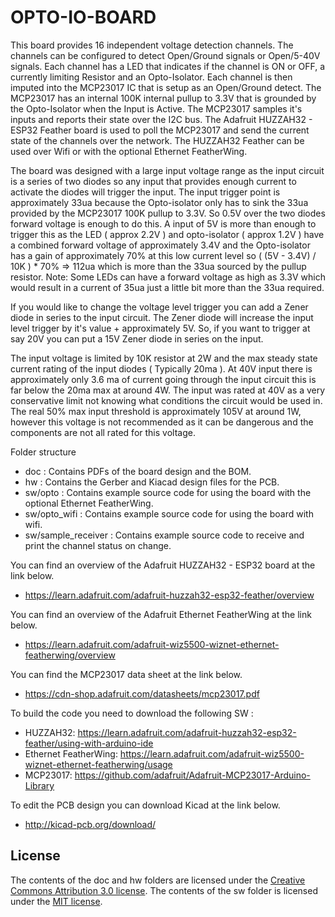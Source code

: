 # OPTO-IO-BOARD

This board provides 16 independent voltage detection channels.  The channels can be configured to detect Open/Ground signals or Open/5-40V signals.  Each channel has a LED that indicates if the channel is ON or OFF, a currently limiting Resistor and an Opto-Isolator.  Each channel is then imputed into the MCP23017 IC that is setup as an Open/Ground detect.  The MCP23017 has an internal 100K internal pullup to 3.3V that is grounded by the Opto-Isolator when the Input is Active.  The MCP23017 samples it's inputs and reports their state over the I2C bus.  The Adafruit HUZZAH32 - ESP32 Feather board is used to poll the MCP23017 and send the current state of the channels over the network.  The HUZZAH32 Feather can be used over Wifi or with the optional Ethernet FeatherWing.

The board was designed with a large input voltage range as the input circuit is a series of two diodes so any input that provides enough current to activate the diodes will trigger the input.  The input trigger point is approximately 33ua because the Opto-isolator only has to sink the 33ua provided by the MCP23017 100K pullup to 3.3V.  So 0.5V over the two diodes forward voltage is enough to do this.  A input of 5V is more than enough to trigger this as the LED ( approx 2.2V ) and opto-isolator ( approx 1.2V ) have a combined forward voltage of approximately 3.4V and the Opto-isolator has a gain of approximately 70% at this low current level so ( (5V - 3.4V) / 10K ) * 70% => 112ua which is more than the 33ua sourced by the pullup resistor.  Note: Some LEDs can have a forward voltage as high as 3.3V which would result in a current of 35ua just a little bit more than the 33ua required.

If you would like to change the voltage level trigger you can add a Zener diode in series to the input circuit.  The Zener diode will increase the input level trigger by it's value + approximately 5V.  So, if you want to trigger at say 20V you can put a 15V Zener diode in series on the input.

The input voltage is limited by 10K resistor at 2W and the max steady state current rating of the input diodes ( Typically 20ma ).  At 40V input there is approximately only 3.6 ma of current going through the input circuit this is far below the 20ma max at around 4W.  The input was rated at 40V as a very conservative limit not knowing what conditions the circuit would be used in.  The real 50% max input threshold is approximately 105V at around 1W, however this voltage is not recommended as it can be dangerous and the components are not all rated for this voltage.


Folder structure
- doc                : Contains PDFs of the board design and the BOM.
- hw                 : Contains the Gerber and Kiacad design files for the PCB.
- sw/opto            : Contains example source code for using the board with the optional Ethernet FeatherWing.
- sw/opto_wifi       : Contains example source code for using the board with wifi.
- sw/sample_receiver : Contains example source code to receive and print the channel status on change.


You can find an overview of the Adafruit HUZZAH32 - ESP32 board at the link below.
- https://learn.adafruit.com/adafruit-huzzah32-esp32-feather/overview

You can find an overview of the Adafruit Ethernet FeatherWing at the link below.
- https://learn.adafruit.com/adafruit-wiz5500-wiznet-ethernet-featherwing/overview

You can find the MCP23017 data sheet at the link below.
- https://cdn-shop.adafruit.com/datasheets/mcp23017.pdf


To build the code you need to download the following SW :
- HUZZAH32: https://learn.adafruit.com/adafruit-huzzah32-esp32-feather/using-with-arduino-ide
- Ethernet FeatherWing: https://learn.adafruit.com/adafruit-wiz5500-wiznet-ethernet-featherwing/usage
- MCP23017: https://github.com/adafruit/Adafruit-MCP23017-Arduino-Library

To edit the PCB design you can download Kicad at the link below.
- http://kicad-pcb.org/download/


## License
The contents of the doc and hw folders are licensed under the [Creative Commons Attribution 3.0 license](http://creativecommons.org/licenses/by/3.0/us/deed.en_US).
The contents of the sw folder is licensed under the [MIT license](http://opensource.org/licenses/mit-license.php).

